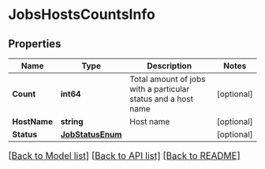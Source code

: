 # JobsHostsCountsInfo

## Properties

Name | Type | Description | Notes
------------ | ------------- | ------------- | -------------
**Count** | **int64** | Total amount of jobs with a particular status and a host name | [optional] 
**HostName** | **string** | Host name | [optional] 
**Status** | [**JobStatusEnum**](JobStatusEnum.md) |  | [optional] 

[[Back to Model list]](../README.md#documentation-for-models) [[Back to API list]](../README.md#documentation-for-api-endpoints) [[Back to README]](../README.md)

<style>
     p, ul, ol, li { font-size: 18px !important;}
</style>


